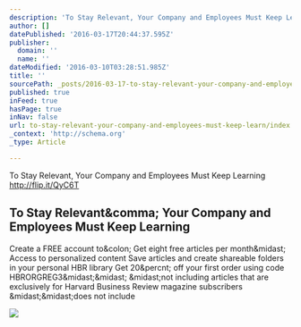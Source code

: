 ```yaml
---
description: 'To Stay Relevant, Your Company and Employees Must Keep Learning http://flip.it/QyC6T'
author: []
datePublished: '2016-03-17T20:44:37.595Z'
publisher:
  domain: ''
  name: ''
dateModified: '2016-03-10T03:28:51.985Z'
title: ''
sourcePath: _posts/2016-03-17-to-stay-relevant-your-company-and-employees-must-keep-learn.md
published: true
inFeed: true
hasPage: true
inNav: false
url: to-stay-relevant-your-company-and-employees-must-keep-learn/index.html
_context: 'http://schema.org'
_type: Article

---
```

To Stay Relevant, Your Company and Employees Must Keep Learning http://flip.it/QyC6T

<article style=""><h1>To Stay Relevant&amp;comma; Your Company and Employees Must Keep Learning</h1><p>Create a FREE account to&amp;colon; Get eight free articles per month&amp;midast; Access to personalized content Save articles and create shareable folders in your personal HBR library Get 20&amp;percnt; off your first order using code HBRORGREG3&amp;midast;&amp;midast; &amp;midast;not including articles that are exclusively for Harvard Business Review magazine subscribers &amp;midast;&amp;midast;does not include</p><img src="https://hbr.org/resources/images/article_assets/2016/03/mar16-07-562845191.jpg" /></article>